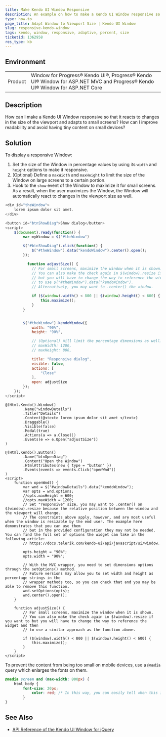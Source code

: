 ```yaml
---
title: Make Kendo UI Window Responsive
description: An example on how to make a Kendo UI Window responsive so that it reacts to changes in the size of the viewport and adapts to small screens.
type: how-to
page_title: Adapt Window to Viewport Size | Kendo UI Window
slug: responsive-kendo-window
tags: kendo, window, responsive, adaptive, percent, size
ticketid: 1362958
res_type: kb
---
```


## Environment

<table>
	<tr>
		<td>Product</td>
		<td>Window for Progress® Kendo UI®, Progress® Kendo UI® Window for ASP.NET MVC and Progress® Kendo UI® Window for ASP.NET Core</td>
	</tr>
</table>

## Description

How can I make a Kendo UI Window responsive so that it reacts to changes in the size of the viewport and adapts to small screens? How can I improve readability and avoid having tiny content on small devices?

## Solution

To display a responsive Window:

1. Set the size of the Window in percentage values by using its `width` and `height` options to make it responsive.
1. (Optional) Define a `maxWidth` and `maxHeight` to limit the size of the Window on large screens to a certain portion.
1. Hook to the `show` event of the Window to maximize it for small screens. As a result, when the user maximizes the Window, the Window will automatically react to changes in the viewport size as well.

```JavaScript
<div id="theWindow">
    lorem ipsum dolor sit amet.
</div>

<button id="btnShowDiag">Show dialog</button>
<script>
    $(document).ready(function() {
        var myWindow = $("#theWindow")

        $("#btnShowDiag").click(function() {
            $("#theWindow").data("kendoWindow").center().open();
        });

          function adjustSize() {
            // For small screens, maximize the window when it is shown.
            // You can also make the check again in $(window).resize if you want to
            // but you will have to change the way to reference the widget and then
            // to use $("#theWindow").data("kendoWindow").
            // Alternatively, you may want to .center() the window.

            if ($(window).width() < 800 || $(window).height() < 600) {
                this.maximize();
            }
        }


        $("#theWindow").kendoWindow({
            width: "90%",
            height: "90%",

            // (Optional) Will limit the percentage dimensions as well:
          	// maxWidth: 1200,
            // maxHeight: 800,

          	title: "Responsive dialog",
            visible: false,
            actions: [
                "Close"
            ],
            open: adjustSize
        });
    });
</script>

```

```MVC
@(Html.Kendo().Window()
        .Name("windowDetails")
        .Title("Details")
        .Content(@<text> lorem ipsum dolor sit amet </text>)
        .Draggable()
        .Visible(false)
        .Modal(true)
        .Actions(a => a.Close())
        .Events(e => e.Open("adjustSize"))
)

@(Html.Kendo().Button()
        .Name("btnOpenDiag")
        .Content("Open the Window")
        .HtmlAttributes(new { type = "button" })
        .Events(events => events.Click("openWnd"))
)
<script>
    function openWnd() {
        var wnd = $("#windowDetails").data("kendoWindow");
        var opts = wnd.options;
        //opts.maxHeight = 600;
        //opts.maxWidth = 1200;
        // Set "responsive" size, you may want to .center() on $(window).resize because the relative position between the window and the viewport will change.
        // The constraints above apply, however, and are most useful when the window is resizable by the end user. The example here demonstrates that you can use them
        // but in the provided configuration they may not be needed. You can find the full set of options the widget can take in the following article:
        // https://docs.telerik.com/kendo-ui/api/javascript/ui/window.

        opts.height = "90%";
        opts.width = "90%";

        // With the MVC wrapper, you need to set dimensions options through the setOptions() method.
        // Future versions may allow you to set width and height as percentage strings in the
        // wrapper methods too, so you can check that and you may be able to remove this function.
        wnd.setOptions(opts);
        wnd.center().open();
    }

    function adjustSize() {
        // For small screens, maximize the window when it is shown.
        // You can also make the check again in $(window).resize if you want to but you will have to change the way to reference the widget and then
        // to use a similar approach as the function above.

        if ($(window).width() < 800 || $(window).height() < 600) {
            this.maximize();
        }
    }
</script>
```

To prevent the content from being too small on mobile devices, use a `@media` query which enlarges the fonts on them.

```CSS
@media screen and (max-width: 800px) {
    html body {
        font-size: 20px;
			color: red; /* In this way, you can easily tell when this is in effect.*/
		}
}
```

## See Also

* [API Reference of the Kendo UI Window for jQuery](https://docs.telerik.com/kendo-ui/api/javascript/ui/window)

